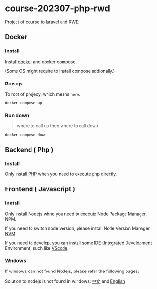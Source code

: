 # course-202307-php-rwd
Project of course to laravel and RWD.

## Docker

### install

Install [docker](https://www.docker.com/) and docker compose.

(Some OS might require to install compose addionally.)

### Run up

To root of projecy, which means `here`.

```
docker compose up
```

### Run down 

> where to call up then where to call down

```
docker compose down
```

## Backend ( Php )

### Install

Only install [PHP](https://www.php.net/) when you need to execute php directly.

## Frontend ( Javascript )

### Install

Only install [Nodejs](https://nodejs.org/) whne you need to execute Node Package Manager, [NPM](https://www.npmjs.com/).

If you need to switch node version, please install Node Version Manager, [NVM](https://github.com/nvm-sh/nvm).

If you need to develop, you can install some IDE (Integrated Development Environment) such like [VScode](https://code.visualstudio.com/).

### Wndows

If windows can not found Nodejs, please refer the following pages:

Solution to nodejs is not found in windows: [中文](https://www.jianshu.com/p/6cda6ca6cce1) and [English](https://stackoverflow.com/questions/27864040/fixing-npm-path-in-windows-8-and-10)
